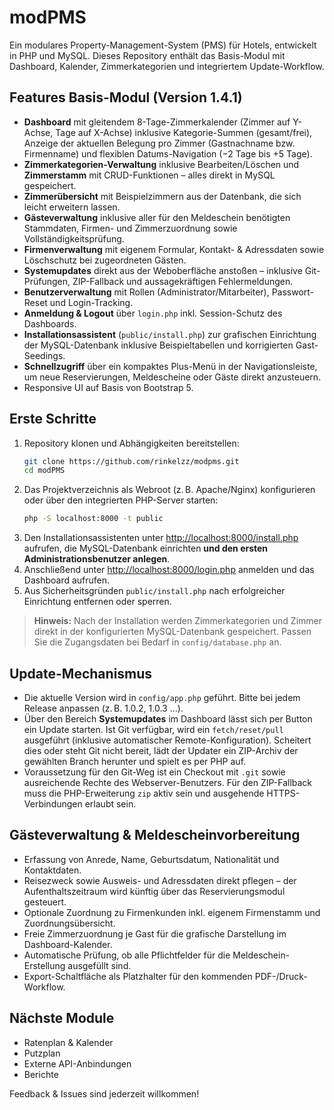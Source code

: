 # modPMS

Ein modulares Property-Management-System (PMS) für Hotels, entwickelt in PHP und MySQL. Dieses Repository enthält das Basis-Modul mit Dashboard, Kalender, Zimmerkategorien und integriertem Update-Workflow.

## Features Basis-Modul (Version 1.4.1)

- **Dashboard** mit gleitendem 8-Tage-Zimmerkalender (Zimmer auf Y-Achse, Tage auf X-Achse) inklusive Kategorie-Summen (gesamt/frei), Anzeige der aktuellen Belegung pro Zimmer (Gastnachname bzw. Firmenname) und flexiblen Datums-Navigation (−2 Tage bis +5 Tage).
- **Zimmerkategorien-Verwaltung** inklusive Bearbeiten/Löschen und **Zimmerstamm** mit CRUD-Funktionen – alles direkt in MySQL gespeichert.
- **Zimmerübersicht** mit Beispielzimmern aus der Datenbank, die sich leicht erweitern lassen.
- **Gästeverwaltung** inklusive aller für den Meldeschein benötigten Stammdaten, Firmen- und Zimmerzuordnung sowie Vollständigkeitsprüfung.
- **Firmenverwaltung** mit eigenem Formular, Kontakt- & Adressdaten sowie Löschschutz bei zugeordneten Gästen.
- **Systemupdates** direkt aus der Weboberfläche anstoßen – inklusive Git-Prüfungen, ZIP-Fallback und aussagekräftigen Fehlermeldungen.
- **Benutzerverwaltung** mit Rollen (Administrator/Mitarbeiter), Passwort-Reset und Login-Tracking.
- **Anmeldung & Logout** über `login.php` inkl. Session-Schutz des Dashboards.
- **Installationsassistent** (`public/install.php`) zur grafischen Einrichtung der MySQL-Datenbank inklusive Beispieltabellen und korrigierten Gast-Seedings.
- **Schnellzugriff** über ein kompaktes Plus-Menü in der Navigationsleiste, um neue Reservierungen, Meldescheine oder Gäste direkt anzusteuern.
- Responsive UI auf Basis von Bootstrap 5.

## Erste Schritte

1. Repository klonen und Abhängigkeiten bereitstellen:
   ```bash
   git clone https://github.com/rinkelzz/modpms.git
   cd modPMS
   ```
2. Das Projektverzeichnis als Webroot (z. B. Apache/Nginx) konfigurieren oder über den integrierten PHP-Server starten:
   ```bash
   php -S localhost:8000 -t public
   ```
3. Den Installationsassistenten unter <http://localhost:8000/install.php> aufrufen, die MySQL-Datenbank einrichten **und den ersten Administrationsbenutzer anlegen**.
4. Anschließend unter <http://localhost:8000/login.php> anmelden und das Dashboard aufrufen.
5. Aus Sicherheitsgründen `public/install.php` nach erfolgreicher Einrichtung entfernen oder sperren.

> **Hinweis:** Nach der Installation werden Zimmerkategorien und Zimmer direkt in der konfigurierten MySQL-Datenbank gespeichert. Passen Sie die Zugangsdaten bei Bedarf in `config/database.php` an.

## Update-Mechanismus

- Die aktuelle Version wird in `config/app.php` geführt. Bitte bei jedem Release anpassen (z. B. 1.0.2, 1.0.3 …).
- Über den Bereich **Systemupdates** im Dashboard lässt sich per Button ein Update starten. Ist Git verfügbar, wird ein `fetch/reset/pull` ausgeführt (inklusive automatischer Remote-Konfiguration). Scheitert dies oder steht Git nicht bereit, lädt der Updater ein ZIP-Archiv der gewählten Branch herunter und spielt es per PHP auf.
- Voraussetzung für den Git-Weg ist ein Checkout mit `.git` sowie ausreichende Rechte des Webserver-Benutzers. Für den ZIP-Fallback muss die PHP-Erweiterung `zip` aktiv sein und ausgehende HTTPS-Verbindungen erlaubt sein.

## Gästeverwaltung & Meldescheinvorbereitung

- Erfassung von Anrede, Name, Geburtsdatum, Nationalität und Kontaktdaten.
- Reisezweck sowie Ausweis- und Adressdaten direkt pflegen – der Aufenthaltszeitraum wird künftig über das Reservierungsmodul gesteuert.
- Optionale Zuordnung zu Firmenkunden inkl. eigenem Firmenstamm und Zuordnungsübersicht.
- Freie Zimmerzuordnung je Gast für die grafische Darstellung im Dashboard-Kalender.
- Automatische Prüfung, ob alle Pflichtfelder für die Meldeschein-Erstellung ausgefüllt sind.
- Export-Schaltfläche als Platzhalter für den kommenden PDF-/Druck-Workflow.

## Nächste Module

- Ratenplan & Kalender
- Putzplan
- Externe API-Anbindungen
- Berichte

Feedback & Issues sind jederzeit willkommen!
